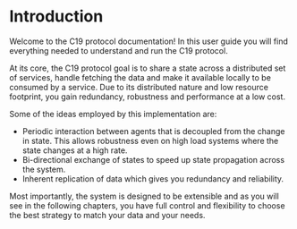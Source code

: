# Introduction

Welcome to the C19 protocol documentation! In this user guide you will find everything needed to understand and run the C19 protocol.

At its core, the C19 protocol goal is to share a state across a distributed set of services, handle fetching the data and make it available locally to be consumed by a service.
Due to its distributed nature and low resource footprint, you gain redundancy, robustness and performance at a low cost.

Some of the ideas employed by this implementation are:
- Periodic interaction between agents that is decoupled from the change in state. This allows robustness even on high load systems where the state changes at a high rate.
- Bi-directional exchange of states to speed up state propagation across the system.
- Inherent replication of data which gives you redundancy and reliability.

Most importantly, the system is designed to be extensible and as you will see in the following chapters, you have full control and flexibility to choose the best strategy to 
match your data and your needs.
